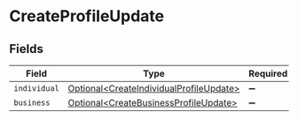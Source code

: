 # CreateProfileUpdate


## Fields

| Field                                                                                                | Type                                                                                                 | Required                                                                                             | Description                                                                                          |
| ---------------------------------------------------------------------------------------------------- | ---------------------------------------------------------------------------------------------------- | ---------------------------------------------------------------------------------------------------- | ---------------------------------------------------------------------------------------------------- |
| `individual`                                                                                         | [Optional\<CreateIndividualProfileUpdate>](../../models/components/CreateIndividualProfileUpdate.md) | :heavy_minus_sign:                                                                                   | N/A                                                                                                  |
| `business`                                                                                           | [Optional\<CreateBusinessProfileUpdate>](../../models/components/CreateBusinessProfileUpdate.md)     | :heavy_minus_sign:                                                                                   | N/A                                                                                                  |